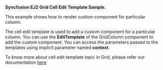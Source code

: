 **Syncfusion EJ2 Grid Cell Edit Template Sample.**

This example shows how to render custom component for particular column.

The cell edit template is used to add a custom component for a particular column. You can use the **EditTemplate** of the GridColumn component to add the custom component. You can access the parameters passed to the templates using implicit parameter named **context**.

To know more about cell edit template topic in Grid, please refer our documentation [here](https://ej2.syncfusion.com/blazor/documentation/grid/editing/?no-cache=1#cell-edit-template)
